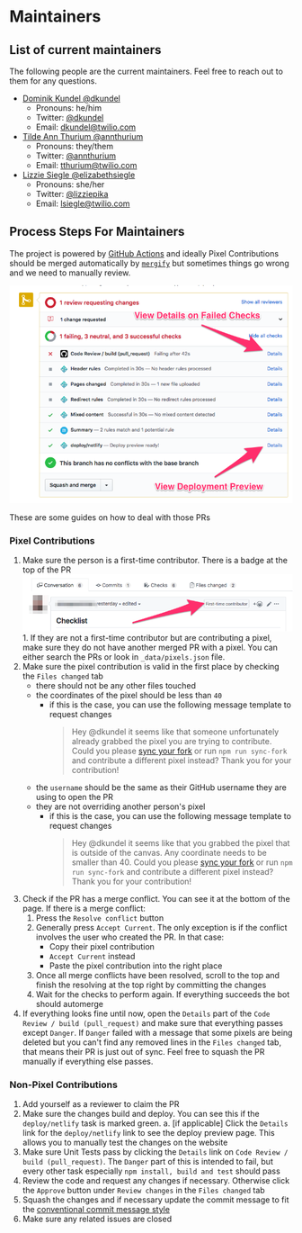 # Maintainers

## List of current maintainers

The following people are the current maintainers. Feel free to reach out to them for any questions.

- [Dominik Kundel @dkundel](https://github.com/dkundel)
  - Pronouns: he/him
  - Twitter: [@dkundel](https://twitter.com/dkundel)
  - Email: [dkundel@twilio.com](mailto:dkundel@twilio.com)
- [Tilde Ann Thurium @annthurium](https://github.com/annthurium)
  - Pronouns: they/them
  - Twitter: [@annthurium](https://twitter.com/annthurium)
  - Email: [tthurium@twilio.com](mailto:tthurium@twilio.com)
- [Lizzie Siegle @elizabethsiegle](https://github.com/elizabethsiegle)
  - Pronouns: she/her
  - Twitter: [@lizziepika](https://twitter.com/lizziepika)
  - Email: [lsiegle@twilio.com](mailto:lsiegle@twilio.com)

## Process Steps For Maintainers

The project is powered by [GitHub Actions](https://github.com/features/actions) and ideally Pixel Contributions should be merged automatically by [`mergify`](https://mergify.io/) but sometimes things go wrong and we need to manually review.

![screenshot of GitHub checks output with arrows pointing at two details links for different tasks](images/github-actions-check.png)

These are some guides on how to deal with those PRs

### Pixel Contributions

1. Make sure the person is a first-time contributor. There is a badge at the top of the PR
   ![screenshot of the GitHub PR interface highlighting the `First-time contirbutor` badge](images/first-time-screenshot.png) 1. If they are not a first-time contributor but are contributing a pixel, make sure they do not have another merged PR with a pixel. You can either search the PRs or look in `_data/pixels.json` file.
2. Make sure the pixel contribution is valid in the first place by checking the `Files changed` tab
   - there should not be any other files touched
   - the coordinates of the pixel should be less than `40`
     - if this is the case, you can use the following message template to request changes
       > Hey @dkundel it seems like that someone unfortunately already grabbed the pixel you are trying to contribute. Could you please [sync your fork](https://help.github.com/en/articles/syncing-a-fork) or run `npm run sync-fork` and contribute a different pixel instead? Thank you for your contribution!
   - the `username` should be the same as their GitHub username they are using to open the PR
   - they are not overriding another person's pixel
     - if this is the case, you can use the following message template to request changes
       > Hey @dkundel it seems like that you grabbed the pixel that is outside of the canvas. Any coordinate needs to be smaller than 40. Could you please [sync your fork](https://help.github.com/en/articles/syncing-a-fork) or run `npm run sync-fork` and contribute a different pixel instead? Thank you for your contribution!
3. Check if the PR has a merge conflict. You can see it at the bottom of the page. If there is a merge conflict:
   1. Press the `Resolve conflict` button
   2. Generally press `Accept Current`. The only exception is if the conflict involves the user who created the PR. In that case:
      - Copy their pixel contribution
      - `Accept Current` instead
      - Paste the pixel contribution into the right place
   3. Once all merge conflicts have been resolved, scroll to the top and finish the resolving at the top right by committing the changes
   4. Wait for the checks to perform again. If everything succeeds the bot should automerge
4. If everything looks fine until now, open the `Details` part of the `Code Review / build (pull_request)` and make sure that everything passes except `Danger`. If `Danger` failed with a message that some pixels are being deleted but you can't find any removed lines in the `Files changed` tab, that means their PR is just out of sync. Feel free to squash the PR manually if everything else passes.

### Non-Pixel Contributions

1. Add yourself as a reviewer to claim the PR
2. Make sure the changes build and deploy. You can see this if the `deploy/netlify` task is marked green.
   a. [if applicable] Click the `Details` link for the `deploy/netlify` link to see the deploy preview page. This allows you to manually test the changes on the website
3. Make sure Unit Tests pass by clicking the `Details` link on `Code Review / build (pull_request)`. The `Danger` part of this is intended to fail, but every other task especially `npm install, build and test` should pass
4. Review the code and request any changes if necessary. Otherwise click the `Approve` button under `Review changes` in the `Files changed` tab
5. Squash the changes and if necessary update the commit message to fit the [conventional commit message style](https://github.com/angular/angular/blob/master/CONTRIBUTING.md#commit)
6. Make sure any related issues are closed
